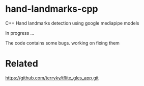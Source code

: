 # hand-landmarks-cpp

C++ Hand landmarks detection using google mediapipe models 

In progress ...

The code contains some bugs. working on fixing them


# Related
https://github.com/terryky/tflite_gles_app.git
